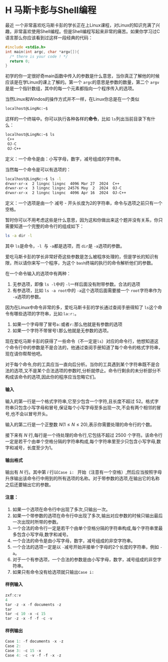 # H 马斯卡彭与Shell编程

最近 一个非常喜欢吃马斯卡彭的学长正在上Linux课程，对Linux的知识充满了兴趣，非常喜欢使用Shell编程。但是Shell编程写起来非常的痛苦。如果你学习过C语言那么你应该看到过这样一段经典的代码：

```c
#include <stdio.h>
int main(int argc, char *argv[]){
  /* there is your code ! */
  return 0;
}
```

初学的你一定很好奇main函数中传入的参数是什么意思，当你真正了解他的时候应该是在学Linux的课上了解的。第一个 `argc`的意思是参数的数量，第二个 `argv`是是一个指针数组，其中的每一个元素都指向一个程序传入的选项。

当然Linux和Windos的操作方式并不一样，在Linux你总是在一个类似

```sh
localhost@LingNc:~$
```

这样的一个终端中。你可以执行各种各样的**命令**，比如 `ls`列出当前目录下有什么：

```bash
localhost@LingNc:~$ ls
 C++
 OJ-C
 OJ-C++
```

定义：一个命令是由：小写字母，数字，减号组成的字符串。

当然每一个命令是可以有选项的：

```bash
localhost@LingNc:~$ ls -l
drwxr-xr-x  2 lingnc lingnc  4096 Mar 27  2024  C++
drwxr-xr-x  3 lingnc lingnc 24576 May  2  2024  OJ-C
drwxr-xr-x  2 lingnc lingnc  4096 Apr 16  2024  OJ-C++
```

定义：一个选项是由一个 减号 - 开头长度为2的字符串，命令与选项之前只有一个空格。

暂时你可以不用考虑这些是什么意思，因为这和你做出来这个题并没有关系，你只需要知道一个完整的命令行的组成如下：

```bash
ls -a dir -l
```

其中 `ls`是命令，`-l `与 `-a`都是选项，而 `dir`是 `-a`选项的参数。

爱吃马斯卡彭的学长非常好奇这些参数是怎么被程序处理的，但是学长的知识有限，所以请你来写一个程序，为这个 `bash`终端的执行的命令解析他们的参数。

在一个命令输入的选项中有两种：

1. 无参选项，即像 `ls -l`中的 `-l`一样后面没有附带参数。合法的选项
2. 有参选项，比如 `ls -a root`中的 `-a`这个选项后面需要接一个 `root`字符串作为 `-a`选项的参数。

因为在Linux中命令非常的多，爱吃马斯卡彭的学长通过查阅手册得知了 `ls`这个命令有哪些选项的字符串，比如:`la:r:`。

1. 如果一个字母带了冒号`a:`或者`r:`那么他就是有参数的选项
2. 如果一个字符不带冒号`l`那么他就是无参数的选项。

现在爱吃马斯卡彭的获得了一些命令（不一定是`ls`）对应的命令行，他想知道这个命令行中的参数是不是合法的，他通过查阅手册知道了每个命令的格式字符串，现在请你帮帮他吧。

对于每个命令,你的工具应当一直向后分析。当你的工具遇到某个字符串既不是合法的选项,又不是某个合法选项的参数时,分析就停止。命令行剩余的未分析部分不构成该命令的选项,因此你的程序应当忽略它们。

#### 输入

输入的第一行是一个格式字符串,它至少包含一个字符,且长度不超过 $52$。格式字符串只包含小写字母和冒号,保证每个小写字母至多出现一次,不会有两个相邻的冒号,也不会以冒号开头。

输入的第二行是一个正整数 $N(1 ≤ N ≤ 20)$,表示你需要处理的命令行的个数。

接下来有 $N$ 行,每行是一个待处理的命令行,它包括不超过 $2500$ 个字符。该命令行一定是若干个由单个空格分隔的字符串构成,每个字符串里至少只包含小写字母,数字和减号，长度至少为1。

#### 输出格式

输出有 $N$ 行。其中第 $i$ 行以`Case i: ` 开始（注意有一个空格）,然后应当按照字母升序输出该命令行中用到的所有选项的名称。对于带参数的选项,在输出它的名称之后还要输出它的参数。

#### 注意：

1. 如果一个选项在命令行中出现了多次,只输出一次。
2. 如果一个带参数的选项在命令行中出现了多次,输出对应参数的时候只输出最后一次出现时所带的参数。
3. 一个合法的命令行一定是若干个由单个空格分隔的字符串构成,每个字符串里最多包含小写字母,数字和减号。
4. 一个合法的命令是由小写字母，数字，减号组成的非空字符串。
5. 一个合法的选项一定是以 `-`减号开始并接单个字母的$2$个长度的字符串，例如 `-a`。
6. 对于一个有参选项，一个合法的参数是由小写字母，数字，减号组成的非空字符串。
7. 如果只有命令没有给选项就只输出`Case i:`

#### 样例输入

```c
zxf:c:v
4
tar -z -x -f documents -z
tar
tar -c 10 -x -c 15
tar -z -x -f -f -c -v
```

#### 样例输出

```c
Case 1: -f documents -x -z
Case 2:
Case 3: -c 15 -x
Case 4: -c -v -f -f -x -z
```
